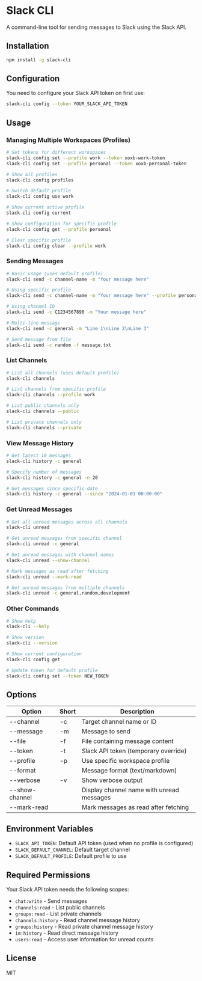 # Slack CLI

A command-line tool for sending messages to Slack using the Slack API.

## Installation

```bash
npm install -g slack-cli
```

## Configuration

You need to configure your Slack API token on first use:

```bash
slack-cli config --token YOUR_SLACK_API_TOKEN
```

## Usage

### Managing Multiple Workspaces (Profiles)

```bash
# Set tokens for different workspaces
slack-cli config set --profile work --token xoxb-work-token
slack-cli config set --profile personal --token xoxb-personal-token

# Show all profiles
slack-cli config profiles

# Switch default profile
slack-cli config use work

# Show current active profile
slack-cli config current

# Show configuration for specific profile
slack-cli config get --profile personal

# Clear specific profile
slack-cli config clear --profile work
```

### Sending Messages

```bash
# Basic usage (uses default profile)
slack-cli send -c channel-name -m "Your message here"

# Using specific profile
slack-cli send -c channel-name -m "Your message here" --profile personal

# Using channel ID
slack-cli send -c C1234567890 -m "Your message here"

# Multi-line message
slack-cli send -c general -m "Line 1\nLine 2\nLine 3"

# Send message from file
slack-cli send -c random -f message.txt
```

### List Channels

```bash
# List all channels (uses default profile)
slack-cli channels

# List channels from specific profile
slack-cli channels --profile work

# List public channels only
slack-cli channels --public

# List private channels only
slack-cli channels --private
```

### View Message History

```bash
# Get latest 10 messages
slack-cli history -c general

# Specify number of messages
slack-cli history -c general -n 20

# Get messages since specific date
slack-cli history -c general --since "2024-01-01 00:00:00"
```

### Get Unread Messages

```bash
# Get all unread messages across all channels
slack-cli unread

# Get unread messages from specific channel
slack-cli unread -c general

# Get unread messages with channel names
slack-cli unread --show-channel

# Mark messages as read after fetching
slack-cli unread --mark-read

# Get unread messages from multiple channels
slack-cli unread -c general,random,development
```

### Other Commands

```bash
# Show help
slack-cli --help

# Show version
slack-cli --version

# Show current configuration
slack-cli config get

# Update token for default profile
slack-cli config set --token NEW_TOKEN
```

## Options

| Option | Short | Description |
|--------|-------|-------------|
| --channel | -c | Target channel name or ID |
| --message | -m | Message to send |
| --file | -f | File containing message content |
| --token | -t | Slack API token (temporary override) |
| --profile | -p | Use specific workspace profile |
| --format | | Message format (text/markdown) |
| --verbose | -v | Show verbose output |
| --show-channel | | Display channel name with unread messages |
| --mark-read | | Mark messages as read after fetching |

## Environment Variables

- `SLACK_API_TOKEN`: Default API token (used when no profile is configured)
- `SLACK_DEFAULT_CHANNEL`: Default target channel
- `SLACK_DEFAULT_PROFILE`: Default profile to use

## Required Permissions

Your Slack API token needs the following scopes:

- `chat:write` - Send messages
- `channels:read` - List public channels
- `groups:read` - List private channels
- `channels:history` - Read channel message history
- `groups:history` - Read private channel message history
- `im:history` - Read direct message history
- `users:read` - Access user information for unread counts

## License

MIT
